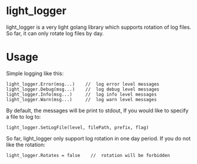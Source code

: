 # light_logger
light_logger is a very light golang library which supports rotation of log files. So far, it can only rotate log files by day.

Usage
=====
Simple logging like this:
```golang
light_logger.Error(msg...)    //  log error level messages
light_logger.Debug(msg...)    //  log debug level messages
light_logger.Info(msg...)     //  log info level messages
light_logger.Warn(msg...)     //  log warn level messages
```

By default, the messages will be print to stdout, If you would like to specify a file to log to:
 ```golang
light_logger.SetLogFile(level, filePath, prefix, flag)
```

So far, light_logger only support log rotation in one day period. If you do not like the rotation:
```golang
light_logger.Rotates = false    //  rotation will be forbidden
```